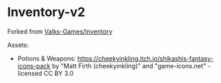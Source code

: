 # Inventory-v2

Forked from [Valks-Games/Inventory](https://github.com/Valks-Games/Inventory)

Assets:

- Potions & Weapons: 
https://cheekyinkling.itch.io/shikashis-fantasy-icons-pack by "Matt Firth (cheekyinkling)" and "game-icons.net" - licensed CC BY 3.0
